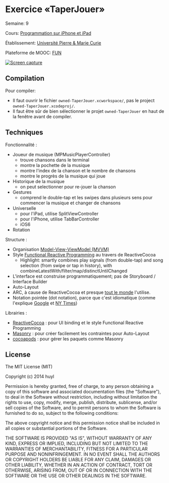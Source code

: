 Exercice «TaperJouer»
====================

Semaine: 9

Cours: [Programmation sur iPhone et iPad]

[Programmation sur iPhone et iPad]:
https://www.france-universite-numerique-mooc.fr/courses/UPMC/18001/Trimestre_2_2014/about

Établissement: [Université Pierre & Marie Curie](http://www.upmc.fr/)

Plateforme de MOOC: [FUN](https://www.france-universite-numerique-mooc.fr/)

[![Screen
capture](TaperJouerScreencapThumbnail.png)](https://github.com/huyl/fun-upmc-iosdev-semaine9a/blob/master/TaperJouerScreencap.mp4?raw=true)

Compilation
-----------

Pour compiler:

- Il faut ouvrir le fichier `owned-TaperJouer.xcworkspace/`, pas
le project `owned-TaperJouer.xcodeproj/`.
-  Il faut être sûr de bien sélectionner le projet `owned-TaperJouer` en haut de
   la fenêtre avant de compiler.

Techniques
----------

Fonctionnalité :

- Joueur de musique (MPMusicPlayerController)
  - trouve chansons dans le terminal
  - montre la pochette de la musique
  - montre l'index de la chanson et le nombre de chansons
  - montre le progrès de la musique qui joue
- Historique de la musique
  - on peut selectionner pour re-jouer la chanson
- Gestures
  - comprend le double-tap et les swipes dans plusieurs sens pour commencer
    la musique et changer de chansons
- Universelle
  - pour l'iPad, utilise SplitViewController
  - pour l'iPhone, utilise TabBarController
  - iOS6
- Rotation

Structure :

- Organisation [Model-View-ViewModel
  (MVVM)](http://www.teehanlax.com/blog/model-view-viewmodel-for-ios/)
- Style [Functional Reactive Programming](http://en.wikipedia.org/wiki/Functional_reactive_programming) au travers de ReactiveCocoa
  - Highlight: smartly combines play signals (from double-tap) and song selection
    (from swipe or tap in history), with
    combineLatestWith/filter/map/distinctUntilChanged
- L'interface est construise programmatiquement; pas de Storyboard / Interface Builder
- Auto-Layout
- ARC, à cause de ReactiveCocoa et presque [tout le
  monde](http://google-styleguide.googlecode.com/svn/trunk/objcguide.xml?showone=Automatic_Reference_Counting__ARC_#Automatic_Reference_Counting__ARC_) l'utilise.
- Notation pointée (dot notation), parce que c'est idiomatique (comme l'explique
  [Google](http://google-styleguide.googlecode.com/svn/trunk/objcguide.xml?showone=Properties#Properties) et 
  [NY
  Times](https://github.com/NYTimes/objective-c-style-guide#dot-notation-syntax))

Librairies :

- [ReactiveCocoa](https://github.com/ReactiveCocoa/ReactiveCocoa) :
pour UI binding et le style Functional Reactive Programming
- [Masonry](https://github.com/cloudkite/Masonry) :
pour créer facilement les contraintes pour Auto-Layout
- [cocoapods](http://cocoapods.org/) : pour gérer les paquets comme Masonry

License
-------

The MIT License (MIT)

Copyright (c) 2014 huyl

Permission is hereby granted, free of charge, to any person obtaining a copy
of this software and associated documentation files (the "Software"), to deal
in the Software without restriction, including without limitation the rights
to use, copy, modify, merge, publish, distribute, sublicense, and/or sell
copies of the Software, and to permit persons to whom the Software is
furnished to do so, subject to the following conditions:

The above copyright notice and this permission notice shall be included in
all copies or substantial portions of the Software.

THE SOFTWARE IS PROVIDED "AS IS", WITHOUT WARRANTY OF ANY KIND, EXPRESS OR
IMPLIED, INCLUDING BUT NOT LIMITED TO THE WARRANTIES OF MERCHANTABILITY,
FITNESS FOR A PARTICULAR PURPOSE AND NONINFRINGEMENT. IN NO EVENT SHALL THE
AUTHORS OR COPYRIGHT HOLDERS BE LIABLE FOR ANY CLAIM, DAMAGES OR OTHER
LIABILITY, WHETHER IN AN ACTION OF CONTRACT, TORT OR OTHERWISE, ARISING FROM,
OUT OF OR IN CONNECTION WITH THE SOFTWARE OR THE USE OR OTHER DEALINGS IN
THE SOFTWARE.
